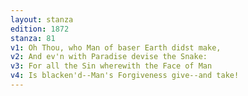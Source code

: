 ```yaml
---
layout: stanza
edition: 1872
stanza: 81
v1: Oh Thou, who Man of baser Earth didst make,
v2: And ev'n with Paradise devise the Snake:
v3: For all the Sin wherewith the Face of Man
v4: Is blacken'd--Man's Forgiveness give--and take!
---
```

